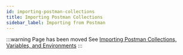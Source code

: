 ```yaml
---
id: importing-postman-collections
title: Importing Postman Collections
sidebar_label: Importing from Postman
---
```


:::warning Page has been moved
See [Importing Postman Collections, Variables, and Environments](/api-testing/import-postman-collection)
:::

